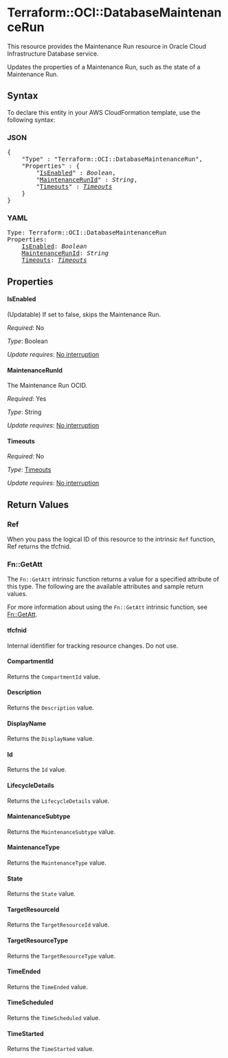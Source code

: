 # Terraform::OCI::DatabaseMaintenanceRun

This resource provides the Maintenance Run resource in Oracle Cloud Infrastructure Database service.

Updates the properties of a Maintenance Run, such as the state of a Maintenance Run.

## Syntax

To declare this entity in your AWS CloudFormation template, use the following syntax:

### JSON

<pre>
{
    "Type" : "Terraform::OCI::DatabaseMaintenanceRun",
    "Properties" : {
        "<a href="#isenabled" title="IsEnabled">IsEnabled</a>" : <i>Boolean</i>,
        "<a href="#maintenancerunid" title="MaintenanceRunId">MaintenanceRunId</a>" : <i>String</i>,
        "<a href="#timeouts" title="Timeouts">Timeouts</a>" : <i><a href="timeouts.md">Timeouts</a></i>
    }
}
</pre>

### YAML

<pre>
Type: Terraform::OCI::DatabaseMaintenanceRun
Properties:
    <a href="#isenabled" title="IsEnabled">IsEnabled</a>: <i>Boolean</i>
    <a href="#maintenancerunid" title="MaintenanceRunId">MaintenanceRunId</a>: <i>String</i>
    <a href="#timeouts" title="Timeouts">Timeouts</a>: <i><a href="timeouts.md">Timeouts</a></i>
</pre>

## Properties

#### IsEnabled

(Updatable) If set to false, skips the Maintenance Run.

_Required_: No

_Type_: Boolean

_Update requires_: [No interruption](https://docs.aws.amazon.com/AWSCloudFormation/latest/UserGuide/using-cfn-updating-stacks-update-behaviors.html#update-no-interrupt)

#### MaintenanceRunId

The Maintenance Run OCID.

_Required_: Yes

_Type_: String

_Update requires_: [No interruption](https://docs.aws.amazon.com/AWSCloudFormation/latest/UserGuide/using-cfn-updating-stacks-update-behaviors.html#update-no-interrupt)

#### Timeouts

_Required_: No

_Type_: <a href="timeouts.md">Timeouts</a>

_Update requires_: [No interruption](https://docs.aws.amazon.com/AWSCloudFormation/latest/UserGuide/using-cfn-updating-stacks-update-behaviors.html#update-no-interrupt)

## Return Values

### Ref

When you pass the logical ID of this resource to the intrinsic `Ref` function, Ref returns the tfcfnid.

### Fn::GetAtt

The `Fn::GetAtt` intrinsic function returns a value for a specified attribute of this type. The following are the available attributes and sample return values.

For more information about using the `Fn::GetAtt` intrinsic function, see [Fn::GetAtt](https://docs.aws.amazon.com/AWSCloudFormation/latest/UserGuide/intrinsic-function-reference-getatt.html).

#### tfcfnid

Internal identifier for tracking resource changes. Do not use.

#### CompartmentId

Returns the <code>CompartmentId</code> value.

#### Description

Returns the <code>Description</code> value.

#### DisplayName

Returns the <code>DisplayName</code> value.

#### Id

Returns the <code>Id</code> value.

#### LifecycleDetails

Returns the <code>LifecycleDetails</code> value.

#### MaintenanceSubtype

Returns the <code>MaintenanceSubtype</code> value.

#### MaintenanceType

Returns the <code>MaintenanceType</code> value.

#### State

Returns the <code>State</code> value.

#### TargetResourceId

Returns the <code>TargetResourceId</code> value.

#### TargetResourceType

Returns the <code>TargetResourceType</code> value.

#### TimeEnded

Returns the <code>TimeEnded</code> value.

#### TimeScheduled

Returns the <code>TimeScheduled</code> value.

#### TimeStarted

Returns the <code>TimeStarted</code> value.

